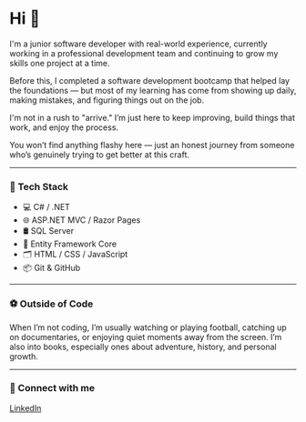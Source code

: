 # Hi 👋

I'm a junior software developer with real-world experience, currently working in a professional development team and continuing to grow my skills one project at a time.

Before this, I completed a software development bootcamp that helped lay the foundations — but most of my learning has come from showing up daily, making mistakes, and figuring things out on the job.

I'm not in a rush to "arrive." I’m just here to keep improving, build things that work, and enjoy the process.

You won’t find anything flashy here — just an honest journey from someone who’s genuinely trying to get better at this craft.

---

### 🧰 Tech Stack

- 💻 C# / .NET  
- 🌐 ASP.NET MVC / Razor Pages  
- 🛢️ SQL Server  
- 🔧 Entity Framework Core  
- 🗂️ HTML / CSS / JavaScript  
- 📦 Git & GitHub  

---

### ⚽ Outside of Code

When I’m not coding, I’m usually watching or playing football, catching up on documentaries, or enjoying quiet moments away from the screen. I’m also into books, especially ones about adventure, history, and personal growth.

---

### 🔗 Connect with me

[LinkedIn](https://www.linkedin.com/in/anas-mohamed-b90410189/)
